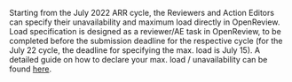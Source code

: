 Starting from the July 2022 ARR cycle, the Reviewers and Action Editors can specify their unavailability and maximum load directly in OpenReview. Load specification is designed as a reviewer/AE task in OpenReview, to be completed before the submission deadline for the respective cycle (for the July 22 cycle, the deadline for specifying the max. load is July 15). A detailed guide on how to declare your max. load / unavailability can be found [here](https://docs.google.com/document/d/1_UEnoQVl27vg-IGyHZlt09nfShZxSofef2GDXo2pipI/edit?usp=sharing).  
